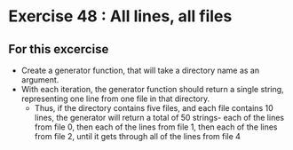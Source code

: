 # Exercise 48 : All lines, all files

## For this excercise

* Create a generator function, that will take a directory name as an argument. 
* With each iteration, the generator function should return a single string, representing one line from one file in that directory.
    * Thus, if the directory contains five files, and each file contains 10 lines, the generator will return a total of 50 strings- each of the lines from file 0, then each of the lines from file 1, then each of the lines from file 2, until it gets through all of the lines from file 4

 